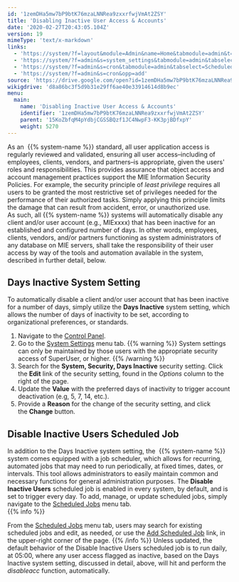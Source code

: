 ```yaml
---
id: '1zemDHa5mw7bP9btK76mzaLNNRea9zxxrfwjVmAt2ZSY'
title: 'Disabling Inactive User Access & Accounts'
date: '2020-02-27T20:43:05.104Z'
version: 19
mimeType: 'text/x-markdown'
links:
  - 'https://system/?f=layout&module=Admin&name=Home&tabmodule=admin&t=Admin'
  - 'https://system/?f=admin&s=system_settings&tabmodule=admin&tabselect=System+Settings'
  - 'https://system/?f=admin&s=cron&tabmodule=admin&tabselect=Scheduled+Jobs'
  - 'https://system/?f=admin&s=cron&opp=add'
source: 'https://drive.google.com/open?id=1zemDHa5mw7bP9btK76mzaLNNRea9zxxrfwjVmAt2ZSY'
wikigdrive: 'd8a86bc3f5d9b31e29ff6ae40e33914614d8b9ec'
menu:
  main:
    name: 'Disabling Inactive User Access & Accounts'
    identifier: '1zemDHa5mw7bP9btK76mzaLNNRea9zxxrfwjVmAt2ZSY'
    parent: '15KoZbfqM4pYdbjCGSSBQzf1JC4NwpF3-KK3pjBDfxpY'
    weight: 5270
---
```

As an  {{% system-name %}} standard, all user application access is regularly reviewed and validated, ensuring all user access–including of employees, clients, vendors, and partners–is appropriate, given the users' roles and responsibilities. This provides assurance that object access and account management practices support the MIE Information Security Policies. For example, the security principle of *least privilege* requires all users to be granted the most restrictive set of privileges needed for the performance of their authorized tasks. Simply applying this principle limits the damage that can result from accident, error, or unauthorized use.  
As such, all {{% system-name %}} systems will automatically disable any client and/or user account (e.g., MIExxxx) that has been inactive for an established and configured number of days. In other words, employees, clients, vendors, and/or partners functioning as system administrators of any database on MIE servers, shall take the responsibility of their user access by way of the tools and automation available in the system, described in further detail, below.
  
## Days Inactive System Setting  
  
To automatically disable a client and/or user account that has been inactive for a number of days, simply utilize the **Days Inactive** system setting, which allows the number of days of inactivity to be set, according to organizational preferences, or standards.
1. Navigate to the [Control Panel](https://system/?f=layout&module=Admin&name=Home&tabmodule=admin&t=Admin).
2. Go to the [System Settings](https://system/?f=admin&s=system_settings&tabmodule=admin&tabselect=System+Settings) menu tab.
{{% warning %}}
   System settings can only be maintained by those users with the appropriate security access of SuperUser, or higher.
{{% /warning %}}
3. Search for the <strong>System, Security, Days Inactive</strong> security setting. Click the <strong>Edit</strong> link of the security setting, found in the <em>Options</em> column to the right of the page.
4. Update the <strong>Value</strong> with the preferred days of inactivity to trigger account deactivation (e.g, 5, 7, 14, etc.).
5. Provide a <strong>Reason</strong> for the change of the security setting, and click the <strong>Change</strong> button.
  
## Disable Inactive Users Scheduled Job  
  
In addition to the Days Inactive system setting, the  {{% system-name %}} system comes equipped with a job scheduler, which allows for recurring, automated jobs that may need to run periodically, at fixed times, dates, or intervals. This tool allows administrators to easily maintain common and necessary functions for general administration purposes. The **Disable Inactive Users** scheduled job is enabled in every system, by default, and is set to trigger every day. To add, manage, or update scheduled jobs, simply navigate to the [Scheduled Jobs](https://system/?f=admin&s=cron&tabmodule=admin&tabselect=Scheduled+Jobs) menu tab.  
{{% info %}}

From the [Scheduled Jobs](https://system/?f=admin&s=cron&tabmodule=admin&tabselect=Scheduled+Jobs) menu tab, users may search for existing scheduled jobs and edit, as needed, or use the [Add Scheduled Job](https://system/?f=admin&s=cron&opp=add) link, in the upper-right corner of the page.
{{% /info %}}
Unless updated, the default behavior of the Disable Inactive Users scheduled job is to run daily, at 05:00, where any user access flagged as inactive, based on the Days Inactive system setting, discussed in detail, above, will hit and perform the *disableacc* function, automatically.
